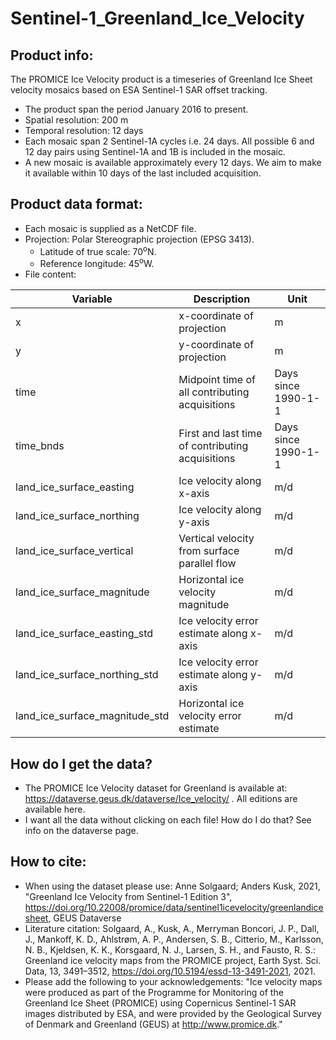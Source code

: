 # Sentinel-1_Greenland_Ice_Velocity

## Product info:
The PROMICE Ice Velocity product is a timeseries of Greenland Ice Sheet velocity mosaics based on ESA Sentinel-1 SAR offset tracking. 
+ The product span the period January 2016 to present. 
+ Spatial resolution: 200 m
+ Temporal resolution: 12 days
+ Each mosaic span 2 Sentinel-1A cycles i.e. 24 days. All possible 6 and 12 day pairs using Sentinel-1A and 1B is included in the mosaic. 
+ A new mosaic is available approximately every 12 days. We aim to make it available within 10 days of the last included acquisition.

## Product data format:
+ Each mosaic is supplied as a NetCDF file.
+ Projection: Polar Stereographic projection (EPSG 3413). 
  + Latitude of true scale: 70<sup>o</sup>N.
  + Reference longitude: 45<sup>o</sup>W.
+ File content:

| Variable                       | Description                                      |Unit                    | 
| -------------                  | -------------                                    |----                    |
| x                              | x-coordinate of projection                       | m                      | 
| y                              | y-coordinate of projection                       | m                      |
| time                           | Midpoint time of all contributing acquisitions   | Days since 1990-1-1    |
| time_bnds                      | First and last time of contributing acquisitions | Days since 1990-1-1    |
| land_ice_surface_easting       | Ice velocity along x-axis                        | m/d                    |
| land_ice_surface_northing      | Ice velocity along y-axis                        | m/d                    |
| land_ice_surface_vertical      | Vertical velocity from surface parallel flow     | m/d                    |
| land_ice_surface_magnitude     | Horizontal ice velocity magnitude                | m/d                    |
| land_ice_surface_easting_std   | Ice velocity error estimate along x-axis         | m/d                    |
| land_ice_surface_northing_std  | Ice velocity error estimate along y-axis         | m/d                    |
| land_ice_surface_magnitude_std | Horizontal ice velocity error estimate           | m/d                    |

## How do I get the data? 
+ The PROMICE Ice Velocity dataset for Greenland is available at: https://dataverse.geus.dk/dataverse/Ice_velocity/ . All editions are available here.
+ I want all the data without clicking on each file! How do I do that? See info on the dataverse page.

## How to cite:
+ When using the dataset please use: Anne Solgaard; Anders Kusk, 2021, "Greenland Ice Velocity from Sentinel-1 Edition 3", https://doi.org/10.22008/promice/data/sentinel1icevelocity/greenlandicesheet, GEUS Dataverse
+ Literature citation: Solgaard, A., Kusk, A., Merryman Boncori, J. P., Dall, J., Mankoff, K. D., Ahlstrøm, A. P., Andersen, S. B., Citterio, M., Karlsson, N. B., Kjeldsen, K. K., Korsgaard, N. J., Larsen, S. H., and Fausto, R. S.: Greenland ice velocity maps from the PROMICE project, Earth Syst. Sci. Data, 13, 3491–3512, https://doi.org/10.5194/essd-13-3491-2021, 2021.
+ Please add the following to your acknowledgements: "Ice velocity maps were produced as part of the
Programme for Monitoring of the Greenland Ice Sheet (PROMICE) using
Copernicus Sentinel-1 SAR images distributed by ESA, and were provided by the
Geological Survey of Denmark and Greenland (GEUS) at http://www.promice.dk."
